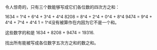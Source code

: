 令人惊奇的，只有三个数能够写成它们各位数的四次方之和：

1634 = 1^4 + 6^4 + 3^4 + 4^4
8208 = 8^4 + 2^4 + 0^4 + 8^4
9474 = 9^4 + 4^4 + 7^4 + 4^4
1 = 1^4没有被算作在内因为它不是一个和。

这些数字的和是 1634 + 8208 + 9474 = 19316.

找出所有能被写成各位数字五次方之和的数之和。